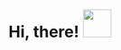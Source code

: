 # Hi, there! <img src="https://media.giphy.com/media/hvRJCLFzcasrR4ia7z/giphy.gif" width="50px">
  
